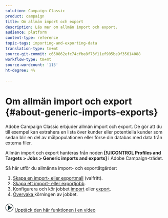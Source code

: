 ```yaml
---
solution: Campaign Classic
product: campaign
title: Om allmän import och export
description: Läs mer om allmän import och export.
audience: platform
content-type: reference
topic-tags: importing-and-exporting-data
translation-type: tm+mt
source-git-commit: c650862efc74cfbe8f73f11ef905be9f35614088
workflow-type: tm+mt
source-wordcount: '115'
ht-degree: 4%

---
```



# Om allmän import och export {#about-generic-imports-exports}

Adobe Campaign Classic erbjuder allmän import och export. De gör att du till exempel kan extrahera en lista över kunder eller potentiella kunder som sedan blir en del av målpopulationen eller förse din databas med data från externa filer.

Allmän import och export hanteras från noden **[!UICONTROL Profiles and Targets > Jobs > Generic imports and exports]** i Adobe Campaign-trädet.

Så här utför du allmänna import- och exportåtgärder:

1. [Skapa en import- eller exportmall](../../platform/using/creating-import-export-templates.md)  (valfritt).
1. [Skapa ett import- eller exportjobb](../../platform/using/creating-import-export-jobs.md).
1. Konfigurera och kör jobbet [import](../../platform/using/executing-import-jobs.md) eller [export](../../platform/using/executing-export-jobs.md).
1. [Övervaka ](../../platform/using/monitoring-jobs-execution.md) körningen av jobbet.

![](assets/do-not-localize/how-to-video.png) [Upptäck den här funktionen i en video](../../platform/using/exporting-and-importing-profiles.md#import-profiles-video)
